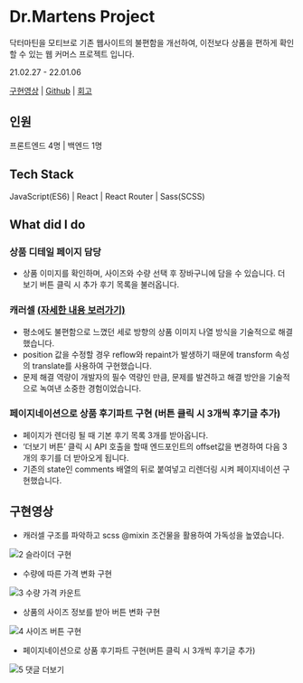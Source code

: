 # Dr.Martens Project

닥터마틴을 모티브로 기존 웹사이트의 불편함을 개선하여, 이전보다 상품을 편하게 확인 할 수 있는 웹 커머스 프로젝트 입니다.

21.02.27 - 22.01.06

[구현영상](http://drheewon.s3-website.ap-northeast-2.amazonaws.com/) | [Github](https://github.com/Seokho0120/28-1st-DRHEEWON-frontend.git) | [회고](https://velog.io/@leesegho/Dr.martens-%ED%94%84%EB%A1%9C%EC%A0%9D%ED%8A%B8)

## 인원

프론트엔드 4명 | 백엔드 1명

## Tech Stack

JavaScript(ES6) | React | React Router | Sass(SCSS)


## What did I do

### 상품 디테일 페이지 담당

- 상품 이미지를 확인하며, 사이즈와 수량 선택 후 장바구니에 담을 수 있습니다. 더 보기 버튼 클릭 시 추가 후기 목록을 불러옵니다.

### 캐러셀 [(자세한 내용 보러가기)](https://velog.io/@leesegho/%EC%BA%90%EB%9F%AC%EC%85%80%EC%9D%B4%EB%AF%B8%EC%A7%80-%EC%8A%AC%EB%9D%BC%EC%9D%B4%EB%93%9C)

- 평소에도 불편함으로 느꼈던 세로 방향의 상품 이미지 나열 방식을 기술적으로 해결했습니다.
- position 값을 수정할 경우 reflow와 repaint가 발생하기 때문에 transform 속성의 translate를 사용하여 구현했습니다.
- 문제 해결 역량이 개발자의 필수 역량인 만큼, 문제를 발견하고 해결 방안을 기술적으로 녹여낸 소중한 경험이었습니다.

### 페이지네이션으로 상품 후기파트 구현 (버튼 클릭 시 3개씩 후기글 추가)

- 페이지가 렌더링 될 때 기본 후기 목록 3개를 받아옵니다.
- ‘더보기 버튼’ 클릭 시 API 호출을 할때 엔드포인트의 offset값을 변경하여 다음 3개의 후기를 더 받아오게 됩니다.
- 기존의 state인 comments 배열의 뒤로 붙여넣고 리렌더링 시켜 페이지네이션 구현했습니다.

## 구현영상

- 캐러셀 구조를 파악하고 scss @mixin 조건물을 활용하여 가독성을 높였습니다.

![2  슬라이더 구현](https://user-images.githubusercontent.com/93597794/159906356-36a70ea1-980c-496e-9c8c-1461a5d99315.gif)


- 수량에 따른 가격 변화 구현

![3  수량 가격 카운트](https://user-images.githubusercontent.com/93597794/159906467-7e3a8340-755d-4d55-9131-397bc3f69379.gif)


- 상품의 사이즈 정보를 받아 버튼 변화 구현

![4  사이즈 버튼 구현](https://user-images.githubusercontent.com/93597794/159906504-7e4101f5-1273-458e-866e-3ffbf1d7b625.gif)


- 페이지네이션으로 상품 후기파트 구현(버튼 클릭 시 3개씩 후기글 추가)

![5  댓글 더보기](https://user-images.githubusercontent.com/93597794/159906530-1047795b-6986-4406-95b3-80edb60b8b64.gif)

